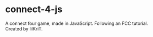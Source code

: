 # connect-4-js
A connect four game, made in JavaScript. Following an FCC tutorial.
Created by lilKriT.